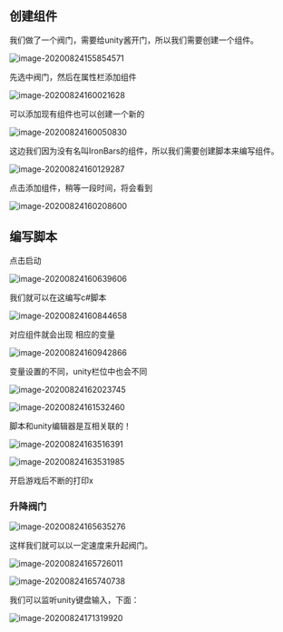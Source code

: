 ##  创建组件



我们做了一个阀门，需要给unity酱开门，所以我们需要创建一个组件。

![image-20200824155854571](C:\Users\郑大人\AppData\Roaming\Typora\typora-user-images\image-20200824155854571.png)

先选中阀门，然后在属性栏添加组件

![image-20200824160021628](C:\Users\郑大人\AppData\Roaming\Typora\typora-user-images\image-20200824160021628.png)

可以添加现有组件也可以创建一个新的

![image-20200824160050830](C:\Users\郑大人\AppData\Roaming\Typora\typora-user-images\image-20200824160050830.png)

这边我们因为没有名叫IronBars的组件，所以我们需要创建脚本来编写组件。

![image-20200824160129287](C:\Users\郑大人\AppData\Roaming\Typora\typora-user-images\image-20200824160129287.png)

点击添加组件，稍等一段时间，将会看到

![image-20200824160208600](C:\Users\郑大人\AppData\Roaming\Typora\typora-user-images\image-20200824160208600.png)

##  编写脚本



点击启动

![image-20200824160639606](C:\Users\郑大人\AppData\Roaming\Typora\typora-user-images\image-20200824160639606.png)

我们就可以在这编写c#脚本

![image-20200824160844658](C:\Users\郑大人\AppData\Roaming\Typora\typora-user-images\image-20200824160844658.png)

对应组件就会出现 相应的变量

![image-20200824160942866](C:\Users\郑大人\AppData\Roaming\Typora\typora-user-images\image-20200824160942866.png)

变量设置的不同，unity栏位中也会不同

![image-20200824162023745](C:\Users\郑大人\AppData\Roaming\Typora\typora-user-images\image-20200824162023745.png)

![image-20200824161532460](C:\Users\郑大人\AppData\Roaming\Typora\typora-user-images\image-20200824161532460.png)

脚本和unity编辑器是互相关联的！

![image-20200824163516391](C:\Users\郑大人\AppData\Roaming\Typora\typora-user-images\image-20200824163516391.png)

![image-20200824163531985](C:\Users\郑大人\AppData\Roaming\Typora\typora-user-images\image-20200824163531985.png)

开启游戏后不断的打印x

###  升降阀门

![image-20200824165635276](C:\Users\郑大人\AppData\Roaming\Typora\typora-user-images\image-20200824165635276.png)



这样我们就可以以一定速度来升起阀门。

![image-20200824165726011](C:\Users\郑大人\AppData\Roaming\Typora\typora-user-images\image-20200824165726011.png)

![image-20200824165740738](C:\Users\郑大人\AppData\Roaming\Typora\typora-user-images\image-20200824165740738.png)

我们可以监听unity键盘输入，下面：



![image-20200824171319920](C:\Users\郑大人\AppData\Roaming\Typora\typora-user-images\image-20200824171319920.png)

